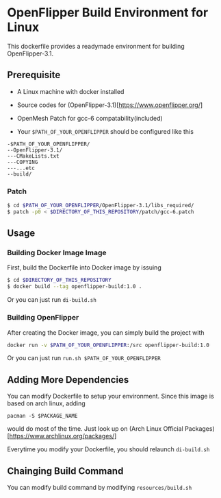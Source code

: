 # OpenFlipper Build Environment for Linux

This dockerfile provides a readymade environment for building OpenFlipper-3.1.

## Prerequisite

* A Linux machine with docker installed
* Source codes for (OpenFlipper-3.1)[https://www.openflipper.org/]
* OpenMesh Patch for gcc-6 compatability(included)

* Your `$PATH_OF_YOUR_OPENFLIPPER` should be configured like this

```
-$PATH_OF_YOUR_OPENFLIPPER/
--OpenFlipper-3.1/
---CMakeLists.txt
---COPYING
---...etc
--build/
```

### Patch

```bash
$ cd $PATH_OF_YOUR_OPENFLIPPER/OpenFlipper-3.1/libs_required/
$ patch -p0 < $DIRECTORY_OF_THIS_REPOSITORY/patch/gcc-6.patch
```

## Usage

### Building Docker Image Image

First, build the Dockerfile into Docker image by issuing

```bash
$ cd $DIRECTORY_OF_THIS_REPOSITORY
$ docker build --tag openflipper-build:1.0 .
```
Or you can just run `di-build.sh`

### Building OpenFlipper

After creating the Docker image, you can simply build the project with

```bash
docker run -v $PATH_OF_YOUR_OPENFLIPPER:/src openflipper-build:1.0
```

Or you can just run `run.sh $PATH_OF_YOUR_OPENFLIPPER`


## Adding More Dependencies

You can modify Dockerfile to setup your environment. Since this image is based on arch linux, adding

```
pacman -S $PACKAGE_NAME
```

would do most of the time. Just look up on (Arch Linux Official Packages)[https://www.archlinux.org/packages/]

Everytime you modify your Dockerfile, you should relaunch `di-build.sh`

## Chainging Build Command

You can modify build command by modifying `resources/build.sh`



